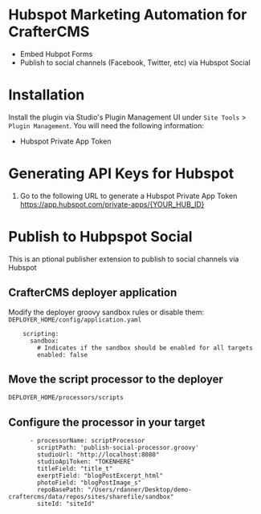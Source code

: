 # Hubspot Marketing Automation for CrafterCMS

- Embed Hubpot Forms
- Publish to social channels (Facebook, Twitter, etc) via Hubspot Social

# Installation

Install the plugin via Studio's Plugin Management UI under `Site Tools` > `Plugin Management`.
You will need the following information:
- Hubspot Private App Token 

# Generating API Keys for Hubspot

1. Go to the following URL to generate a Hubspot Private App Token 
https://app.hubspot.com/private-apps/{YOUR_HUB_ID}

# Publish to Hubpspot Social
This is an ptional publisher extension to publish to social channels via Hubspot

## CrafterCMS deployer application
Modify the deployer groovy sandbox rules or disable them: `DEPLOYER_HOME/config/application.yaml`
```
    scripting:
      sandbox:
        # Indicates if the sandbox should be enabled for all targets
        enabled: false
```
## Move the script processor to the deployer
`DEPLOYER_HOME/processors/scripts`

## Configure the processor in your target
```
      - processorName: scriptProcessor
        scriptPath: 'publish-social-processor.groovy'
        studioUrl: "http://localhost:8080"
        studioApiToken: "TOKENHERE"
        titleField: "title_t"
        exerptField: "blogPostExcerpt_html"
        photoField: "blogPostImage_s"
        repoBasePath: "/Users/rdanner/Desktop/demo-craftercms/data/repos/sites/sharefile/sandbox"
        siteId: "siteId"
```
